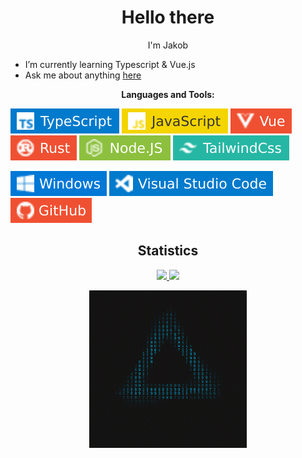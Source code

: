 <h1 align="center"> Hello there </h1>

<p align="center"> I'm Jakob </p>


- I’m currently learning Typescript & Vue.js
- Ask me about anything [here](https://github.com/jakob30061/jakob30061/issues/new)

<p align="center"><b> Languages and Tools: </b></p>
<div id="badges">
  <p>
    <img src="./assets/badges/TypeScript.svg"/>
    <img src="./assets/badges/JavaScript.svg"/>
    <img src="./assets/badges/Vue.svg"/>
    <img src="./assets/badges/Rust.svg"/>
    <img src="./assets/badges/NodeJs.svg"/>
    <img src="./assets/badges/TailwindCss.svg"/>
  </p>
  <p>
    <img src="./assets/badges/Windows.svg"/>
    <img src="./assets/badges/VS Code.svg"/>
    <img src="./assets/badges/GitHub.svg"/>
  </p>
<div>

<h2 align="center"> Statistics </h2>
<p align="center">
  <a href="https://github.com/jakob30061?tab=repositories">
    <img width="48%" src="https://github-readme-stats.vercel.app/api/top-langs/?username=jakob30061&count_private=true&langs_count=7&theme=material-palenight"/>
  </a>
  <a href="https://github.com/jakob30061?tab=repositories">
    <img width="48%" src="https://github-readme-stats.vercel.app/api?username=jakob30061&count_private=true&show_icons=true&include_all_commits=true&theme=material-palenight"/>
  </a>
</p>

<p align="center">
  <img src="./assets/triangle.gif" alt="rotating matrix triangle" id="rotatingMatrixTriangle" width="50%">
</p>
<!-- ---------------------------------------------- -->
<link rel="stylesheet" type="text/css" href="./style.css">